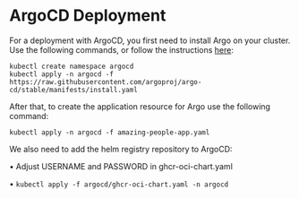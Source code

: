 # ArgoCD Deployment

For a deployment with ArgoCD, you first need to install Argo on your cluster. Use the following commands, or follow the instructions [here](https://argo-cd.readthedocs.io/en/stable/getting_started/):

```
kubectl create namespace argocd
kubectl apply -n argocd -f https://raw.githubusercontent.com/argoproj/argo-cd/stable/manifests/install.yaml
```

After that, to create the application resource for Argo use the following command:

```
kubectl apply -n argocd -f amazing-people-app.yaml
```

We also need to add the helm registry repository to ArgoCD:

•	Adjust USERNAME and PASSWORD in ghcr-oci-chart.yaml

•	`kubectl apply -f argocd/ghcr-oci-chart.yaml -n argocd`
